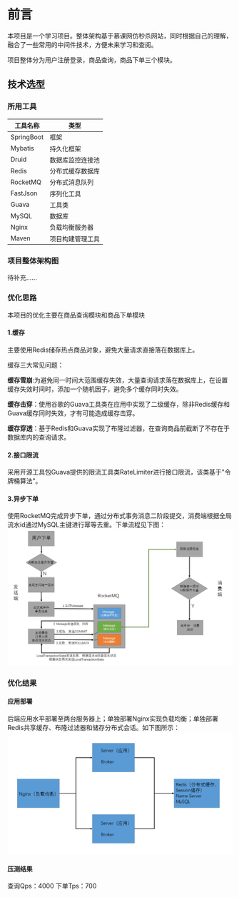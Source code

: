 # 前言

本项目是一个学习项目。整体架构基于慕课网仿秒杀网站，同时根据自己的理解，融合了一些常用的中间件技术，方便未来学习和查阅。

项目整体分为用户注册登录，商品查询，商品下单三个模块。

## 技术选型

### 所用工具

工具名称|类型
----|------
SpringBoot | 框架
Mybatis| 持久化框架
Druid|数据库监控连接池
Redis|分布式缓存数据库
RocketMQ|分布式消息队列
FastJson|序列化工具
Guava|工具类
MySQL|数据库
Nginx|负载均衡服务器
Maven|项目构建管理工具

### 项目整体架构图

待补充……

### 优化思路
本项目的优化主要在商品查询模块和商品下单模块

#### 1.缓存

主要使用Redis储存热点商品对象，避免大量请求直接落在数据库上。

缓存三大常见问题：

**缓存雪崩**:为避免同一时间大范围缓存失效，大量查询请求落在数据库上，在设置缓存失效时间时，添加一个随机因子，避免多个缓存同时失效。

**缓存击穿**：使用谷歌的Guava工具类在应用中实现了二级缓存，除非Redis缓存和Guava缓存同时失效，才有可能造成缓存击穿。

**缓存穿透**：基于Redis和Guava实现了布隆过滤器，在查询商品前截断了不存在于数据库内的查询请求。

#### 2.接口限流
采用开源工具包Guava提供的限流工具类RateLimiter进行接口限流，该类基于"令牌桶算法"。

#### 3.异步下单

使用RocketMQ完成异步下单，通过分布式事务消息二阶段提交，消费端根据全局流水id通过MySQL主键进行幂等去重。下单流程见下图：
![image](https://github.com/KArthurL/myMiaosha/blob/master/images/1577345133(1).png)
### 优化结果
#### 应用部署
后端应用水平部署至两台服务器上；单独部署Nginx实现负载均衡；单独部署Redis共享缓存、布隆过滤器和储存分布式会话。如下图所示：
![image](https://github.com/KArthurL/myMiaosha/blob/master/images/1577346419(1).png)

#### 压测结果
查询Qps：4000
下单Tps：700

